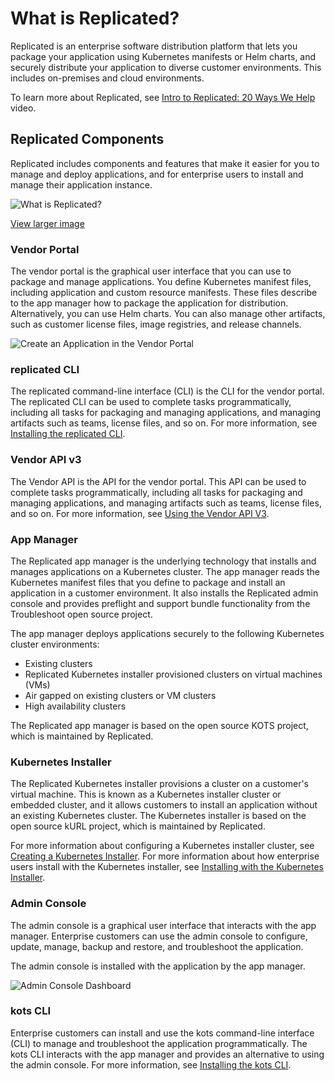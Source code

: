 # What is Replicated?

Replicated is an enterprise software distribution platform that lets you package your application using Kubernetes manifests or Helm charts, and securely distribute your application to diverse customer environments. This includes on-premises and cloud environments.

To learn more about Replicated, see [Intro to Replicated: 20 Ways We Help](https://www.youtube.com/watch?v=2eOh7CofY3Q&t=779s) video.

## Replicated Components

Replicated includes components and features that make it easier for you to manage and deploy applications, and for enterprise users to install and manage their application instance.

![What is Replicated?](/images/what-is-replicated.png)

[View larger image](/images/what-is-replicated.png)

### Vendor Portal

The vendor portal is the graphical user interface that you can use to package and manage applications. You define Kubernetes manifest files, including application and custom resource manifests. These files describe to the app manager how to package the application for distribution. Alternatively, you can use Helm charts. You can also manage other artifacts, such as customer license files, image registries, and release channels.

![Create an Application in the Vendor Portal](/images/guides/kots/create-application.png)

### replicated CLI

The replicated command-line interface (CLI) is the CLI for the vendor portal. The replicated CLI can be used to complete tasks programmatically, including all tasks for packaging and managing applications, and managing artifacts such as teams, license files, and so on. For more information, see [Installing the replicated CLI](/reference/replicated-cli-installing).

### Vendor API v3

The Vendor API is the API for the vendor portal. This API can be used to complete tasks programmatically, including all tasks for packaging and managing applications, and managing artifacts such as teams, license files, and so on. For more information, see [Using the Vendor API V3](/reference/vendor-api-using).

### App Manager

The Replicated app manager is the underlying technology that installs and manages applications on a Kubernetes cluster. The app manager reads the Kubernetes manifest files that you define to package and install an application in a customer environment. It also installs the Replicated admin console and provides preflight and support bundle functionality from the Troubleshoot open source project.

The app manager deploys applications securely to the following Kubernetes cluster environments:

- Existing clusters
- Replicated Kubernetes installer provisioned clusters on virtual machines (VMs)
- Air gapped on existing clusters or VM clusters
- High availability clusters

The Replicated app manager is based on the open source KOTS project, which is maintained by Replicated.

### Kubernetes Installer

The Replicated Kubernetes installer provisions a cluster on a customer's virtual machine. This is known as a Kubernetes installer cluster or embedded cluster, and it allows customers to install an application without an existing Kubernetes cluster. The Kubernetes installer is based on the open source kURL project, which is maintained by Replicated.

For more information about configuring a Kubernetes installer cluster, see [Creating a Kubernetes Installer](/vendor/packaging-embedded-kubernetes). For more information about how enterprise users install with the Kubernetes installer, see [Installing with the Kubernetes Installer](/enterprise/installing-embedded-cluster).

### Admin Console

The admin console is a graphical user interface that interacts with the app manager. Enterprise customers can use the admin console to configure, update, manage, backup and restore, and troubleshoot the application.

The admin console is installed with the application by the app manager.

![Admin Console Dashboard](/images/guides/kots/application.png)

### kots CLI

Enterprise customers can install and use the kots command-line interface (CLI) to manage and troubleshoot the application programmatically. The kots CLI interacts with the app manager and provides an alternative to using the admin console. For more information, see [Installing the kots CLI](/reference/kots-cli-getting-started).

